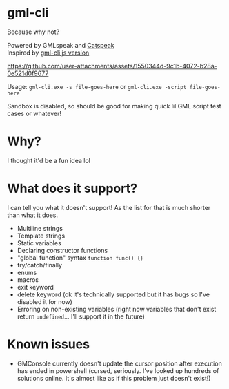 # gml-cli
 Because why not?

Powered by GMLspeak and [Catspeak](https://github.com/katsaii/catspeak-lang)<br>
Inspired by [gml-cli js version](https://github.com/christopherwk210/gml-cli)

https://github.com/user-attachments/assets/1550344d-9c1b-4072-b28a-0e521d0f9677


Usage:
`gml-cli.exe -s file-goes-here` or `gml-cli.exe -script file-goes-here`

Sandbox is disabled, so should be good for making quick lil GML script test cases or whatever!

# Why?
I thought it'd be a fun idea lol

# What does it support?
I can tell you what it doesn't support! As the list for that is much shorter than what it does.
- Multiline strings
- Template strings
- Static variables 
- Declaring constructor functions 
- "global function" syntax `function func() {}`
- try/catch/finally
- enums
- macros
- exit keyword
- delete keyword (ok it's technically supported but it has bugs so I've disabled it for now)
- Erroring on non-existing variables (right now variables that don't exist return `undefined`... I'll support it in the future)

# Known issues
- GMConsole currently doesn't update the cursor position after execution has ended in powershell (cursed, seriously. I've looked up hundreds of solutions online. It's almost like as if this problem just doesn't exist!)
